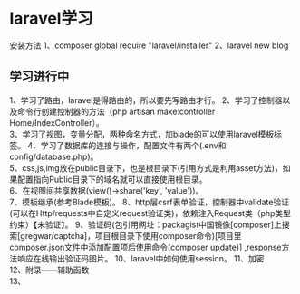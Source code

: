 # laravel学习
安装方法
1、composer global require "laravel/installer"
2、laravel new blog

## 学习进行中
1、学习了路由，laravel是得路由的，所以要先写路由才行。 
2、学习了控制器以及命令行创建控制器的方法（php artisan  make:controller Home/IndexController）。  
3、学习了视图，变量分配，两种命名方式，加blade的可以使用laravel模板标签。
4、学习了数据库的连接与操作，配置文件有两个(.env和config/database.php)。  
5、css,js,img放在public目录下，也是根目录下(引用方式是利用asset方法)，如果配置指向Public目录下的域名就可以直接使用根目录。  
6、在视图间共享数据(view()->share('key', 'value'))。    
7、模板继承(参考Blade模板)。
8、http层csrf表单验证，控制器中validate验证(可以在Http/requests中自定义request验证类)，依赖注入Request类（php类型约束）【未验证】。
9、验证码(包引用网址：packagist中国镜像[composer]上搜索[gregwar/captcha]，项目根目录下使用composer命令)[项目里composer.json文件中添加配置项后使用命令(composer update)]
,response方法响应在线输出验证码图片。
10、laravel中如何使用session。
11、加密  
12、附录——辅助函数  
13、
